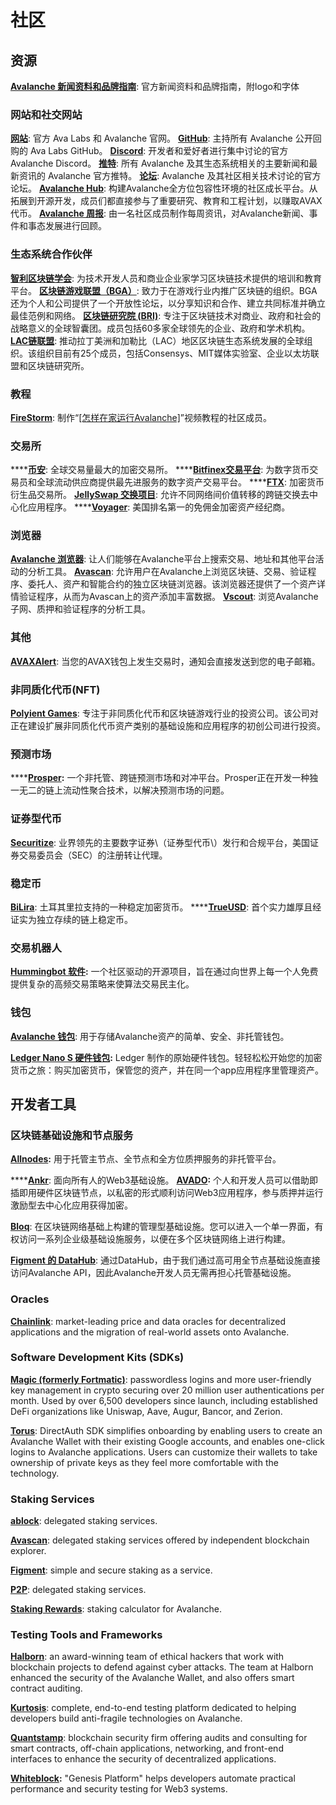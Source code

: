 # 社区

## 资源

[**Avalanche 新闻资料和品牌指南**](https://support.avalabs.org/en/articles/4132288-ava-labs-and-avalanche-press-kit-and-brand-assets): 官方新闻资料和品牌指南，附logo和字体

### 网站和社交网站

[**网站**](https://avax.network): 官方 Ava Labs 和 Avalanche 官网。
[**GitHub**](https://github.com/ava-labs): 主持所有 Avalanche 公开回购的 Ava Labs GitHub。
[**Discord**](https://chat.avax.network): 开发者和爱好者进行集中讨论的官方 Avalanche Discord。
[**推特**](https://twitter.com/avalancheavax): 所有 Avalanche 及其生态系统相关的主要新闻和最新资讯的 Avalanche 官方推特。
[**论坛**](https://forum.avax.network): Avalanche 及其社区相关技术讨论的官方论坛。
[**Avalanche Hub**](https://community.avax.network/accounts/login/?next=/): 构建Avalanche全方位包容性环境的社区成长平台。从拓展到开源开发，成员们都直接参与了重要研究、教育和工程计划，以赚取AVAX代币。
[**Avalanche 周报**](https://weavax.substack.com/): 由一名社区成员制作每周资讯，对Avalanche新闻、事件和事态发展进行回顾。

### 生态系统合作伙伴

[**智利区块链学会**](https://www.blockchainacademy.cl/): 为技术开发人员和商业企业家学习区块链技术提供的培训和教育平台。
[**区块链游戏联盟（BGA）**](https://blockchaingamealliance.org/): 致力于在游戏行业内推广区块链的组织。BGA还为个人和公司提供了一个开放性论坛，以分享知识和合作、建立共同标准并确立最佳范例和网络。
[**区块链研究院 \(BRI\)**](https://www.blockchainresearchinstitute.org/): 专注于区块链技术对商业、政府和社会的战略意义的全球智囊团。成员包括60多家全球领先的企业、政府和学术机构。
[**LAC链联盟**](https://www.lacchain.net/home#/alliance): 推动拉丁美洲和加勒比（LAC）地区区块链生态系统发展的全球组织。该组织目前有25个成员，包括Consensys、MIT媒体实验室、企业以太坊联盟和区块链研究所。

### 教程

[**FireStorm**](https://www.youtube.com/channel/UC96iC-a7Ekk6GdaYhQ_mI-w): 制作“[[怎样在家运行Avalanche]](https://www.youtube.com/watch?v=kyHiLcw4Qg0&list=PLRjGGVtaMdsvR3OChEp4862V6fQyPYJ7T)”视频教程的社区成员。

### 交易所

\*\*\*\*[**币安**](https://www.binance.com): 全球交易量最大的加密交易所。
\*\*\*\*[**Bitfinex交易平台**](https://www.bitfinex.com): 为数字货币交易员和全球流动供应商提供最先进服务的数字资产交易平台。
\*\*\*\*[**FTX**](https://ftx.com): 加密货币衍生品交易所。
[**JellySwap 交换项目**](https://jelly.market/): 允许不同网络间价值转移的跨链交换去中心化应用程序。
\*\*\*\*[**Voyager**](https://www.investvoyager.com): 美国排名第一的免佣金加密资产经纪商。

### 浏览器

[**Avalanche 浏览器**](https://explorer.avax.network): 让人们能够在Avalanche平台上搜索交易、地址和其他平台活动的分析工具。
[**Avascan**](https://github.com/ava-labs/avalanche-docs/tree/94d2e4aeddbf91f89b830f9b44b4aa60089ac755/learn/www.avascan.info): 允许用户在Avalanche上浏览区块链、交易、验证程序、委托人、资产和智能合约的独立区块链浏览器。该浏览器还提供了一个资产详情验证程序，从而为Avascan上的资产添加丰富数据。
[**Vscout**](https://vscout.io): 浏览Avalanche子网、质押和验证程序的分析工具。
### 其他

[**AVAXAlert**](https://avaxalert.com): 当您的AVAX钱包上发生交易时，通知会直接发送到您的电子邮箱。

### 非同质化代币\(NFT\)

[**Polyient Games**](https://www.polyient.games): 专注于非同质化代币和区块链游戏行业的投资公司。该公司对正在建设扩展非同质化代币资产类别的基础设施和应用程序的初创公司进行投资。
### **预测市场**

\*\*\*\*[**Prosper**](https://prosper.so/)**:** 一个非托管、跨链预测市场和对冲平台。Prosper正在开发一种独一无二的链上流动性聚合技术，以解决预测市场的问题。

### 证券型代币

[**Securitize**](https://www.securitize.io/): 业界领先的主要数字证券\（证券型代币\）发行和合规平台，美国证券交易委员会（SEC）的注册转让代理。

### 稳定币

[**BiLira**](https://www.bilira.co): 土耳其里拉支持的一种稳定加密货币。
\*\*\*\*[**TrueUSD**](https://www.trusttoken.com): 首个实力雄厚且经证实为独立存续的链上稳定币。
### 交易机器人

[**Hummingbot 软件**](https://hummingbot.io/)**:** 一个社区驱动的开源项目，旨在通过向世界上每一个人免费提供复杂的高频交易策略来使算法交易民主化。

### 钱包

[**Avalanche 钱包**](https://wallet.avax.network): 用于存储Avalanche资产的简单、安全、非托管钱包。

[**Ledger Nano S 硬件钱包**](https://shop.ledger.com/products/ledger-nano-s)**:** Ledger 制作的原始硬件钱包。轻轻松松开始您的加密货币之旅：购买加密货币，保管您的资产，并在同一个app应用程序里管理资产。
## 开发者工具

### 区块链基础设施和节点服务

[**Allnodes**](https://www.allnodes.com)**:** 用于托管主节点、全节点和全方位质押服务的非托管平台。

\*\*\*\*[**Ankr**](https://www.ankr.com): 面向所有人的Web3基础设施。
[**AVADO**](https://ava.do/)**:** 个人和开发人员可以借助即插即用硬件区块链节点，以私密的形式顺利访问Web3应用程序，参与质押并运行激励型去中心化应用获得加密。

[**Bloq**](https://www.bloq.com): 在区块链网络基础上构建的管理型基础设施。您可以进入一个单一界面，有权访问一系列企业级基础设施服务，以便在多个区块链网络上进行构建。

[**Figment 的 DataHub**](https://figment.io/datahub/avalanche/): 通过DataHub，由于我们通过高可用全节点基础设施直接访问Avalanche API，因此Avalanche开发人员无需再担心托管基础设施。

### Oracles

[**Chainlink**](https://chain.link/): market-leading price and data oracles for decentralized applications and the migration of real-world assets onto Avalanche.

### Software Development Kits \(SDKs\)

[**Magic \(formerly Fortmatic\)**](https://magic.link/): passwordless logins and more user-friendly key management in crypto securing over 20 million user authentications per month. Used by over 6,500 developers since launch, including established DeFi organizations like Uniswap, Aave, Augur, Bancor, and Zerion.

[**Torus**](https://tor.us/): DirectAuth SDK simplifies onboarding by enabling users to create an Avalanche Wallet with their existing Google accounts, and enables one-click logins to Avalanche applications. Users can customize their wallets to take ownership of private keys as they feel more comfortable with the technology.

### Staking Services

[**ablock**](https://ablock.io/avalanche): delegated staking services.

[**Avascan**](https://blog.avascan.info/2020-10-14-avascan-validators-october-2020.html): delegated staking services offered by independent blockchain explorer.

[**Figment**](https://figment.io/): simple and secure staking as a service.

[**P2P**](https://p2p.org/avalanche): delegated staking services.

[**Staking Rewards**](https://www.stakingrewards.com/earn/avalanche): staking calculator for Avalanche.

### Testing Tools and Frameworks

[**Halborn**](https://halborn.com/): an award-winning team of ethical hackers that work with blockchain projects to defend against cyber attacks. The team at Halborn enhanced the security of the Avalanche Wallet, and also offers smart contract auditing.

[**Kurtosis**](https://github.com/ava-labs/avalanche-docs/tree/94d2e4aeddbf91f89b830f9b44b4aa60089ac755/learn/www.kurtosistech.com): complete, end-to-end testing platform dedicated to helping developers build anti-fragile technologies on Avalanche.

[**Quantstamp**](https://quantstamp.com/): blockchain security firm offering audits and consulting for smart contracts, off-chain applications, networking, and front-end interfaces to enhance the security of decentralized applications.

[**Whiteblock**](https://whiteblock.io/)**:** "Genesis Platform" helps developers automate practical performance and security testing for Web3 systems.

<!--stackedit_data:
eyJoaXN0b3J5IjpbMTU2NjAyODQ5MywtNjg5NjU3MzM2LDQxND
Y2OTYyMSwxMzU2MDkxOTMxXX0=
-->